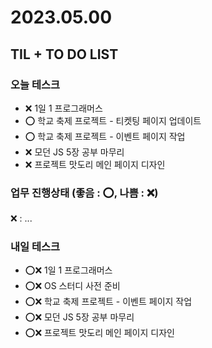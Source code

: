 # 2023.05.00

## TIL + TO DO LIST

### 오늘 테스크

- ❌ 1일 1 프로그래머스
- ⭕ 학교 축제 프로젝트 - 티켓팅 페이지 업데이트
- ⭕ 학교 축제 프로젝트 - 이벤트 페이지 작업
- ❌ 모던 JS 5장 공부 마무리
- ❌ 프로젝트 맛도리 메인 페이지 디자인

### 업무 진행상태 (좋음 : ⭕, 나쁨 : ❌)

❌ : ...

### 내일 테스크

- ⭕❌ 1일 1 프로그래머스
- ⭕❌ OS 스터디 사전 준비
- ⭕❌ 학교 축제 프로젝트 - 이벤트 페이지 작업
- ⭕❌ 모던 JS 5장 공부 마무리
- ⭕❌ 프로젝트 맛도리 메인 페이지 디자인
